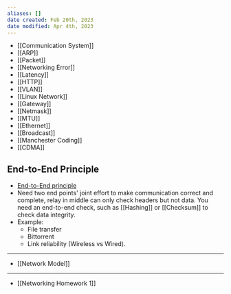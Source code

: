 ```yaml
---
aliases: []
date created: Feb 20th, 2023
date modified: Apr 4th, 2023
---
```

- [[Communication System]]
- [[ARP]]
- [[Packet]]
- [[Networking Error]]
- [[Latency]]
- [[HTTP]]
- [[VLAN]]
- [[Linux Network]]
- [[Gateway]]
- [[Netmask]]
- [[MTU]]
- [[Ethernet]]
- [[Broadcast]]
- [[Manchester Coding]]
- [[CDMA]]

## End-to-End Principle
- [End-to-End principle](https://en.wikipedia.org/wiki/End-to-end_principle)
- Need two end points' joint effort to make communication correct and complete, relay in middle can only check headers but not data. You need an end-to-end check, such as [[Hashing]] or [[Checksum]] to check data integrity.
- Example:
	- File transfer
	- Bittorrent
	- Link reliability (Wireless vs Wired).

___

- [[Network Model]]

___

- [[Networking Homework 1]]
